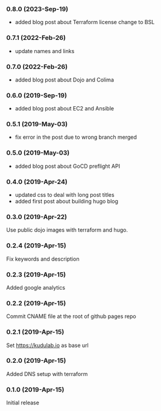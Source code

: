 ### 0.8.0 (2023-Sep-19)
 * added blog post about Terraform license change to BSL

### 0.7.1 (2022-Feb-26)
 * update names and links

### 0.7.0 (2022-Feb-26)
 * added blog post about Dojo and Colima

### 0.6.0 (2019-Sep-19)
 * added blog post about EC2 and Ansible

### 0.5.1 (2019-May-03)
 * fix error in the post due to wrong branch merged

### 0.5.0 (2019-May-03)
 * added blog post about GoCD preflight API

### 0.4.0 (2019-Apr-24)

 * updated css to deal with long post titles
 * added first post about building hugo blog

### 0.3.0 (2019-Apr-22)

Use public dojo images with terraform and hugo.

### 0.2.4 (2019-Apr-15)

Fix keywords and description

### 0.2.3 (2019-Apr-15)

Added google analytics

### 0.2.2 (2019-Apr-15)

Commit CNAME file at the root of github pages repo

### 0.2.1 (2019-Apr-15)

Set https://kudulab.io as base url

### 0.2.0 (2019-Apr-15)

Added DNS setup with terraform

### 0.1.0 (2019-Apr-15)

Initial release
